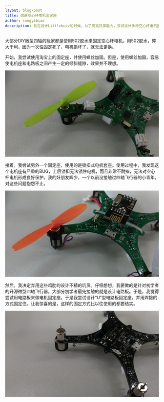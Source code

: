 ```yaml
---
layout: blog-post
title: 改进空心杯电机固定座
author: songyibiao
description: 我在设计Littlebuzz的时候，为了提高抗摔能力，尝试设计多种空心杯电机固定方法。
---
```


大部分DIY微型四轴的玩家都是使用502胶水来固定空心杯电机。用502胶水，弊大于利，因为一次性固定死了，电机损坏了，就无法更换。

开始，我尝试使用淘宝上的固定座，并使用螺丝加固。但是，使用螺丝加固，容易使电机座和电路板之间产生一定的倾斜缝隙，效果并不理想。

![](/img/blog/motorblock-01.jpg)

接着，我尝试另外一个固定座，使用的是锁扣式电机套座。使用过程中，我发现这个电机座有严重的BUG，上层锁扣无法锁住电机，而且非常不耐摔，无法对空心杯电机形成良好保护。我的好朋友辉少，一个以前没接触过四轴飞行器的小青年，对这些问题抱怨不止。

![](/img/blog/motorblock-02.jpg)

然后，我决定弃用这些鸡肋的设计不精的坑货。仔细想想，我要做的是针对初学者的开源微型四轴飞行器，大部分初学者最先接触的就是设计电路板。于是，我觉得尝试用电路板来做电机固定座。于是我尝试设计“U”型电路板固定座，并用焊接的方式固定住。让我惊喜的是，这样的固定方式比以往使用的都要结实。

![](/img/blog/motorblock-03.jpg)





